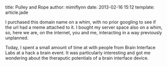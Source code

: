 title: Pulley and Rope
author: mimiflynn
date: 2013-02-16 15:12
template: article.jade

I purchased this domain name on a whim, with no prior googling to see if the url had a meme attached to it. I bought my server space also on a whim, so, here we are, on the internet, you and me, interacting in a way previously unplanned.

Today, I spent a small amount of time at with people from Brain Interface Labs at a hack a brain event. It was particularly interesting and got me wondering about the theraputic potentials of a brain interface device.
